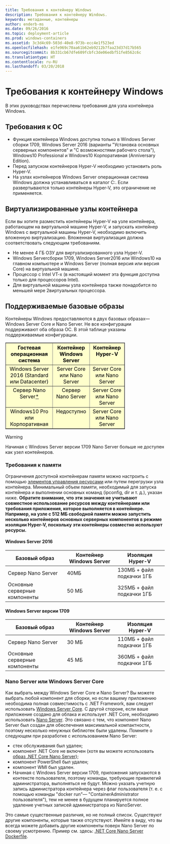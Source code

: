 ```yaml
---
title: Требования к контейнеру Windows
description: Требования к контейнеру Windows.
keywords: метаданные, контейнеры
author: enderb-ms
ms.date: 09/26/2016
ms.topic: deployment-article
ms.prod: windows-containers
ms.assetid: 3c3d4c69-503d-40e8-973b-ecc4e1f523ed
ms.openlocfilehash: e1fe969c70aa61b62eb9212b7faa23d37d17b565
ms.sourcegitcommit: 8b331cb67dfe609fcbfc3de06edbf51fe8562c6c
ms.translationtype: HT
ms.contentlocale: ru-RU
ms.lasthandoff: 03/20/2018
---
```

# <a name="windows-container-requirements"></a>Требования к контейнеру Windows

В этих руководствах перечислены требования для узла контейнера Windows.

## <a name="os-requirements"></a>Требования к ОС

- Функция контейнера Windows доступна только в Windows Server сборки 1709, Windows Server 2016 (варианты "Установка основных серверных компонентов" и "С возможностями рабочего стола"), Windows10 Professional и Windows10 Корпоративная (Anniversary Edition).
- Перед запуском контейнеров Hyper-V необходимо установить роль Hyper-V.
- На узлах контейнеров Windows Server операционная система Windows должна устанавливаться в каталог C:\. Если развертываются только контейнеры Hyper-V, это ограничение не применяется.

## <a name="virtualized-container-hosts"></a>Виртуализированные узлы контейнера

Если вы хотите разместить контейнеры Hyper-V на узле контейнера, работающем на виртуальной машине Hyper-V, и запускать контейнер Windows c виртуальной машины Hyper-V, необходимо включить вложенную виртуализацию. Вложенная виртуализация должна соответствовать следующим требованиям.

- Не менее 4 ГБ ОЗУ для виртуализированного узла Hyper-V.
- Windows Serverсборки 1709, Windows Server2016 или Windows10 на главном компьютере и Windows Server (полная версия или версия Core) на виртуальной машине.
- Процессор с Intel VT-x (в настоящий момент эта функция доступна только для процессоров Intel).
- Для виртуальной машины узла контейнера также понадобится по меньшей мере 2виртуальных процессора.

## <a name="supported-base-images"></a>Поддерживаемые базовые образы

Контейнеры Windows предоставляются в двух базовых образах— Windows Server Core и Nano Server. Не все конфигурации поддерживают оба образа ОС. В этой таблице указаны поддерживаемые конфигурации.

<table border="1" style="background-color:FFFFCC;border-collapse:collapse;border:1px solid FFCC00;color:000000;width:75%" cellpadding="5" cellspacing="5">
<thead>
<tr valign="top">
<th><center>Гостевая операционная система</center></th>
<th><center>Контейнер Windows Server</center></th>
<th><center>Контейнер Hyper-V</center></th>
</tr>
</thead>
<tbody>
<tr valign="top">
<td><center>Windows Server 2016 (Standard или Datacenter)</center></td>
<td><center>Server Core или Nano Server</center></td>
<td><center>Server Core или Nano Server</center></td>
</tr>
<tr valign="top">
<td><center>Сервер Nano Server<a href="#warn-1">*</a></center></td>
<td><center> Сервер Nano Server</center></td>
<td><center>Server Core или Nano Server</center></td>
</tr>
<tr valign="top">
<td><center>Windows10 Pro или Корпоративная</center></td>
<td><center>Недоступно</center></td>
<td><center>Server Core или Nano Server</center></td>
</tr>
</tbody>
</table>

> [!Warning]  
> <span id="warn-1">Начиная с Windows Server версии 1709 Nano Server больше не доступен как узел контейнеров.</span>


### <a name="memory-requirements"></a>Требования к памяти
Ограничения доступной контейнерам памяти можно настроить с помощью [элементов управления ресурсами](https://docs.microsoft.com/en-us/virtualization/windowscontainers/manage-containers/resource-controls) или путем перегрузки узла контейнера.  Минимальный объем памяти, необходимый для запуска контейнера и выполнении основных команд (ipconfig, dir и т. д.), указан ниже.  __Обратите внимание, что эти значения не учитывают совместное использование ресурсов между контейнерами или требования приложения, которое выполняется в контейнере.  Например, на узле с 512 МБ свободной памяти можно запустить несколько контейнеров основных серверных компонентов в режиме изоляции Hyper-V, поскольку эти контейнеры совместно используют ресурсы.__

#### <a name="windows-server-2016"></a>Windows Server 2016
| Базовый образ  | Контейнер Windows Server | Изоляция Hyper-V    |
| ----------- | ------------------------ | -------------------- |
| Сервер Nano Server | 40МБ                     | 130МБ + файл подкачки 1ГБ |
| Основные серверные компоненты | 50 МБ                     | 325МБ + файл подкачки 1ГБ |

#### <a name="windows-server-version-1709"></a>Windows Server версии 1709
| Базовый образ  | Контейнер Windows Server | Изоляция Hyper-V    |
| ----------- | ------------------------ | -------------------- |
| Сервер Nano Server | 30 МБ                     | 110МБ + файл подкачки 1ГБ |
| Основные серверные компоненты | 45 МБ                     | 360МБ + файл подкачки 1ГБ |


### <a name="nano-server-vs-windows-server-core"></a>Nano Server или Windows Server Core

Как выбрать между Windows Server Core и Nano Server? Вы можете выбрать любой компонент для сборки, но если вашему приложению необходима полная совместимость с .NET Framework, вам следует использовать [Windows Server Core](https://hub.docker.com/r/microsoft/windowsservercore/). С другой стороне, если ваше приложение создано для облака и использует .NET Core, необходимо использовать [Nano Server](https://hub.docker.com/r/microsoft/nanoserver/). Это связано с тем, что компонент Nano Server был создан для обеспечения максимальной компактности, поэтому несколько ненужных библиотек были удалены. Помните о следующем при разработке с использованием Nano Server:

- стек обслуживания был удален;
- компонент .NET Core не включен (хотя вы можете использовать [образ .NET Core Nano Server](https://hub.docker.com/r/microsoft/dotnet/));
- компонент PowerShell был удален;
- компонент WMI был удален.
- Начиная с Windows Server версии 1709, приложения запускаются в контексте пользователя, поэтому команды, требующие привилегий администратора, выполняться не будут. Можно указать учетную запись администратора контейнера через флаг пользователя (т. е. с помощью команды "docker run"— "ContainerAdministrator пользователя"), тем не менее в будущем планируется полное удаление учетных записей администратора из NanoServer.

Это самые существенные различия, но не полный список. Существуют другие компоненты, которые также отсутствуют. Имейте в виду, что вы всегда можете добавить другие компоненты поверх Nano Server по своему усмотрению. Пример см. здесь: [.NET Core Nano Server Dockerfile](https://github.com/dotnet/dotnet-docker/blob/master/2.0/sdk/nanoserver/amd64/Dockerfile).

